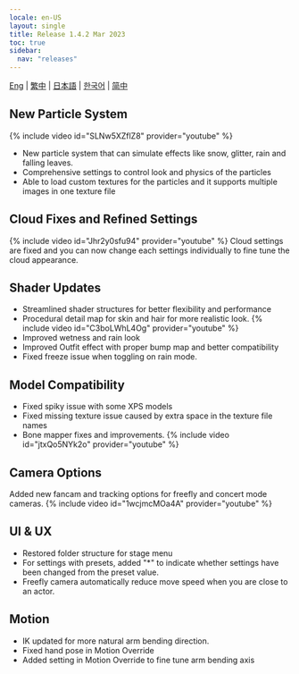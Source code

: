 ```yaml
---
locale: en-US
layout: single
title: Release 1.4.2 Mar 2023
toc: true
sidebar:
  nav: "releases"
---
```

[Eng](/dancexr/releases/1.4.2) | [繁中](/tw/dancexr/releases/1.4.2) | [日本語](/jp/dancexr/releases/1.4.2) | [한국어](/kr/dancexr/releases/1.4.2) | [简中](/zh/dancexr/releases/1.4.2)


## New Particle System
{% include video id="SLNw5XZflZ8" provider="youtube" %}
* New particle system that can simulate effects like snow, glitter, rain and falling leaves.
* Comprehensive settings to control look and physics of the particles
* Able to load custom textures for the particles and it supports multiple images in one texture file

## Cloud Fixes and Refined Settings
{% include video id="Jhr2y0sfu94" provider="youtube" %}
Cloud settings are fixed and you can now change each settings individually to fine tune the cloud appearance.

## Shader Updates
* Streamlined shader structures for better flexibility and performance
* Procedural detail map for skin and hair for more realistic look. 
{% include video id="C3boLWhL4Og" provider="youtube" %}
* Improved wetness and rain look
* Improved Outfit effect with proper bump map and better compatibility
* Fixed freeze issue when toggling on rain mode.

## Model Compatibility
* Fixed spiky issue with some XPS models
* Fixed missing texture issue caused by extra space in the texture file names
* Bone mapper fixes and improvements. 
{% include video id="jtxQo5NYk2o" provider="youtube" %}

## Camera Options
Added new fancam and tracking options for freefly and concert mode cameras.
{% include video id="1wcjmcMOa4A" provider="youtube" %}

## UI & UX
* Restored folder structure for stage menu
* For settings with presets, added "*" to indicate whether settings have been changed from the preset value.
* Freefly camera automatically reduce move speed when you are close to an actor.

## Motion
* IK updated for more natural arm bending direction.
* Fixed hand pose in Motion Override
* Added setting in Motion Override to fine tune arm bending axis